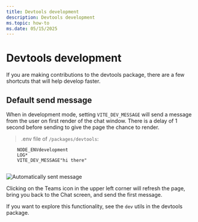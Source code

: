 ```yaml
---
title: Devtools development
description: Devtools development
ms.topic: how-to
ms.date: 05/15/2025
---
```


# Devtools development


If you are making contributions to the devtools package, there are a few shortcuts that will help develop faster.

## Default send message

When in development mode, setting `VITE_DEV_MESSAGE` will send a message from the user on first render of the chat window. There is a delay of 1 second before sending to give the page the chance to render.

> .env file of `/packages/devtools`:

```
    NODE_ENVdevelopment
    LOG*
    VITE_DEV_MESSAGE"hi there"
    

```
![Automatically sent message](../assets/screenshots/devtools-default-send.png?rawtrue)

Clicking on the Teams icon in the upper left corner will refresh the page, bring you back to the Chat screen, and send the first message.

If you want to explore this functionality, see the `dev` utils in the devtools package.